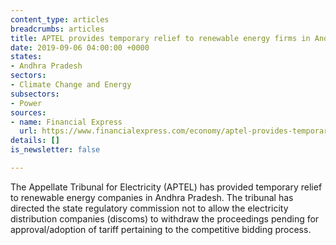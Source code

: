 ```yaml
---
content_type: articles
breadcrumbs: articles
title: APTEL provides temporary relief to renewable energy firms in Andhra Pradesh
date: 2019-09-06 04:00:00 +0000
states:
- Andhra Pradesh
sectors:
- Climate Change and Energy
subsectors:
- Power
sources:
- name: Financial Express
  url: https://www.financialexpress.com/economy/aptel-provides-temporary-relief-to-renewable-energy-firms-in-andhra-pradesh/1691911/
details: []
is_newsletter: false

---
```

The Appellate Tribunal for Electricity (APTEL) has provided temporary relief to renewable energy companies in Andhra Pradesh. The tribunal has directed the state regulatory commission not to allow the electricity distribution companies (discoms) to withdraw the proceedings pending for approval/adoption of tariff pertaining to the competitive bidding process.
